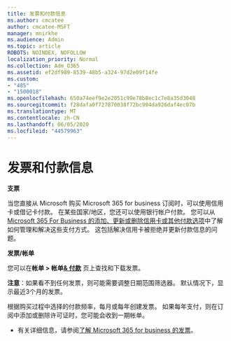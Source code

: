 ```yaml
---
title: 发票和付款信息
ms.author: cmcatee
author: cmcatee-MSFT
manager: mnirkhe
ms.audience: Admin
ms.topic: article
ROBOTS: NOINDEX, NOFOLLOW
localization_priority: Normal
ms.collection: Adm_O365
ms.assetid: ef2df989-8539-48b5-a324-97d2e09f14fe
ms.custom:
- "485"
- "1500018"
ms.openlocfilehash: 650a74eef9e2e2051c99e78b8ec1c7e8a35d3048
ms.sourcegitcommit: f28dafa0f727870038f72bc904da926daf4ec07b
ms.translationtype: MT
ms.contentlocale: zh-CN
ms.lasthandoff: 06/05/2020
ms.locfileid: "44579963"
---
```

# <a name="invoice-and-payment-information"></a>发票和付款信息

**支票**

当您直接从 Microsoft 购买 Microsoft 365 for business 订阅时，可以使用信用卡或借记卡付款。  在某些国家/地区，您还可以使用银行帐户付款。  您可以从[Microsoft 365 For Business 的添加、更新或删除信用卡或其他付款选项](https://go.microsoft.com/fwlink/?linkid=2118133)中了解如何管理和解决这些支付方式。  这包括解决信用卡被拒绝并更新付款信息的问题。

**发票/帐单**

您可以在**帐单 > 帐单[& 付款](https://go.microsoft.com/fwlink/p/?linkid=848039)** 页上查找和下载发票。  

**注意**：如果看不到任何发票，则可能需要调整日期范围筛选器。  默认情况下，显示最近3个月的发票。

根据购买过程中选择的付款频率，每月或每年创建发票。  如果每年支付，则在订阅中添加或删除许可证时，您可能会收到一期帐单。
 
- 有关详细信息，请参阅[了解 Microsoft 365 for business 的发票](https://go.microsoft.com/fwlink/?linkid=2119101)。
